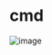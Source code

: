 # cmd
![image](https://user-images.githubusercontent.com/89338401/153741399-8c5e08e4-49ec-4fd2-911c-433c708b3c99.png)
